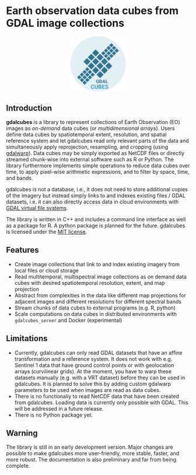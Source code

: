 # Earth observation data cubes from GDAL image collections

<p align="center">
 <img style="width:30%" src="gdalcubes_logo_1_small.png" alt="gdalcubes logo"/>
</p>

## Introduction

**gdalcubes** is a library to represent collections of Earth Observation (EO) images
as _on-demand_ data cubes (or _multidimensional arrays_). Users define data cubes by spatiotemporal extent, resolution, and 
spatial reference system and let gdalcubes read only relevant parts of the data and simultaneously apply reprojection, resampling, and cropping (using [gdalwarp](https://www.gdal.org/gdalwarp.html)).
Data cubes may be simply exported as NetCDF files or directly streamed chunk-wise into external software such as R or Python. The library furthermore
implements simple operations to reduce data cubes over time, to apply pixel-wise arithmetic expressions, and to filter by space, time, and bands.

gdalcubes is not a database, i.e., it does not need to store additional copies of the imagery but instead
simply links to and indexes existing files / GDAL datasets, i.e. it can also directly access
data in cloud environments with [GDAL virtual file systems](https://www.gdal.org/gdal_virtual_file_systems.html).  

The library is written in C++ and includes a command line interface as well as a package for R. A python package is
planned for the future. gdalcubes is licensed under the [MIT license](https://opensource.org/licenses/MIT).

## Features

- Create image collections that link to and index existing imagery from local files or cloud storage 
- Read multitemporal, multispectral image collections as on demand data cubes with desired spatiotemporal resolution, extent, and map projection
- Abstract from complexities in the data like different map projections for adjacent images and different resolutions for different spectral bands
- Stream chunks of data cubes to external programs (e.g. R, python)
- Scale computations on data cubes in distributed environments with `gdalcubes_server` and Docker (experimental)


## Limitations

- Currently, gdalcubes can only read GDAL datasets that have an affine transformation and a reference system. It does not work with e.g. Sentinel 1 data that have ground control points or with geolocation arrays (curvilinear grids). At the moment, you have to warp these datasets manually (e.g. with a VRT dataset) before they can be used in gdalcubes. It is planned to solve this by adding custom gdalwarp parameters to be used when images are read as data cubes.  
- There is no functionaliy to read NetCDF data that have been created from gdalcubes. Loading data is currently only possible with GDAL. This will be addressed in a future release.
- There is no Python package yet. 

## Warning
The library is still in an early development version. Major changes are possible to make gdalcubes more user-friendly, more stable, faster, and more robust.
The documentation is also preliminary and far from being complete.

   